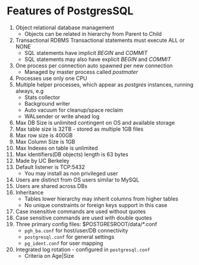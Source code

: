 # Features of PostgresSQL

1. Object relational database management
    * Objects can be related in hierarchy from Parent to Child
2. Transactional RDBMS
    Transactional statements must execute ALL or NONE
    * SQL statements have implicit *BEGIN* and *COMMIT*
    * SQL statements may also have explicit *BEGIN* and *COMMIT*
3. One process per connection auto spawned per new connection
    * Managed by master process called _postmater_
4. Processes use only one CPU
5. Multiple helper processes, which appear as _postgres_ instances, running always, e.g
    * Stats collector
    * Background writer
    * Auto vacuum for cleanup/space reclaim
    * WALsender or write ahead log
6. Max DB Size is unlimited contingent on OS and available storage
7. Max table size is 32TB - stored as multiple 1GB files
8. Max row size is 400GB
9. Max Column Size is 1GB
10. Max Indexes on table is unlimited
11. Max identifiers(DB objects) length is 63 bytes
12. Made by UC Berkeley
13. Default listener is TCP:5432
    * You may install as non privileged user
14. Users are distinct from OS users similar to MySQL
15. Users are shared across DBs
16. Inheritance
    * Tables lower hierarchy may inherit columns from higher tables
    * No unique constraints or foreign keys support in this case
17. Case insensitive commands are used without quotes
18. Case sensitive commands are used with double quotes
19. Three primary config files: $POSTGRESROOT/data/*.conf
    * `pgh_ba.conf` for host/user/DB connectivity
    * `postgresql.conf` for general settings
    * `pg_ident.conf` for user mapping
20. Integrated log rotation - configured in `postgresql.conf`
    * Criteria on Age|Size
